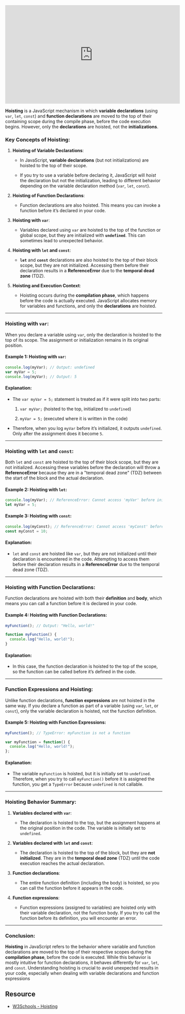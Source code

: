 <iframe width="560" height="315" src="https://www.youtube.com/embed/EvfRXyKa_GI" title="YouTube video player" frameborder="0" allow="accelerometer; autoplay; clipboard-write; encrypted-media; gyroscope; picture-in-picture; web-share" allowfullscreen></iframe>

**Hoisting** is a JavaScript mechanism in which **variable declarations** (using `var`, `let`, `const`) and **function declarations** are moved to the top of their containing scope during the compile phase, before the code execution begins. However, only the **declarations** are hoisted, not the **initializations**.

### Key Concepts of Hoisting:

1. **Hoisting of Variable Declarations**:
    
    - In JavaScript, **variable declarations** (but not initializations) are hoisted to the top of their scope.
        
    - If you try to use a variable before declaring it, JavaScript will _hoist_ the declaration but not the initialization, leading to different behavior depending on the variable declaration method (`var`, `let`, `const`).
        
2. **Hoisting of Function Declarations**:
    
    - Function declarations are also hoisted. This means you can invoke a function before it’s declared in your code.
        
3. **Hoisting with `var`**:
    
    - Variables declared using `var` are hoisted to the top of the function or global scope, but they are initialized with **`undefined`**. This can sometimes lead to unexpected behavior.
        
4. **Hoisting with `let` and `const`**:
    
    - **`let`** and **`const`** declarations are also hoisted to the top of their block scope, but they are not initialized. Accessing them before their declaration results in a **ReferenceError** due to the **temporal dead zone** (TDZ).
        
5. **Hoisting and Execution Context**:
    
    - Hoisting occurs during the **compilation phase**, which happens before the code is actually executed. JavaScript allocates memory for variables and functions, and only the **declarations** are hoisted.
        

---

### Hoisting with `var`:

When you declare a variable using `var`, only the declaration is hoisted to the top of its scope. The assignment or initialization remains in its original position.

#### Example 1: Hoisting with `var`:

```javascript
console.log(myVar); // Output: undefined
var myVar = 5;
console.log(myVar); // Output: 5
```

#### Explanation:

- The `var myVar = 5;` statement is treated as if it were split into two parts:
    
    1. `var myVar;` (hoisted to the top, initialized to `undefined`)
        
    2. `myVar = 5;` (executed where it is written in the code)
        
- Therefore, when you log `myVar` before it’s initialized, it outputs `undefined`. Only after the assignment does it become `5`.
    

---

### Hoisting with `let` and `const`:

Both `let` and `const` are hoisted to the top of their block scope, but they are not initialized. Accessing these variables before the declaration will throw a **ReferenceError** because they are in a "temporal dead zone" (TDZ) between the start of the block and the actual declaration.

#### Example 2: Hoisting with `let`:

```javascript
console.log(myVar); // ReferenceError: Cannot access 'myVar' before initialization
let myVar = 5;
```

#### Example 3: Hoisting with `const`:

```javascript
console.log(myConst); // ReferenceError: Cannot access 'myConst' before initialization
const myConst = 10;
```

#### Explanation:

- `let` and `const` are hoisted like `var`, but they are not initialized until their declaration is encountered in the code. Attempting to access them before their declaration results in a **ReferenceError** due to the temporal dead zone (TDZ).
    

---

### Hoisting with Function Declarations:

Function declarations are hoisted with both their **definition** and **body**, which means you can call a function before it is declared in your code.

#### Example 4: Hoisting with Function Declarations:

```javascript
myFunction(); // Output: "Hello, world!"

function myFunction() {
  console.log("Hello, world!");
}
```

#### Explanation:

- In this case, the function declaration is hoisted to the top of the scope, so the function can be called before it’s defined in the code.
    

---

### Function Expressions and Hoisting:

Unlike function declarations, **function expressions** are not hoisted in the same way. If you declare a function as part of a variable (using `var`, `let`, or `const`), only the variable declaration is hoisted, not the function definition.

#### Example 5: Hoisting with Function Expressions:

```javascript
myFunction(); // TypeError: myFunction is not a function

var myFunction = function() {
  console.log("Hello, world!");
};
```

#### Explanation:

- The variable `myFunction` is hoisted, but it is initially set to `undefined`. Therefore, when you try to call `myFunction()` before it is assigned the function, you get a `TypeError` because `undefined` is not callable.
    

---

### Hoisting Behavior Summary:

1. **Variables declared with `var`**:
    
    - The declaration is hoisted to the top, but the assignment happens at the original position in the code. The variable is initially set to `undefined`.
        
2. **Variables declared with `let` and `const`**:
    
    - The declaration is hoisted to the top of the block, but they are **not initialized**. They are in the **temporal dead zone** (TDZ) until the code execution reaches the actual declaration.
        
3. **Function declarations**:
    
    - The entire function definition (including the body) is hoisted, so you can call the function before it appears in the code.
        
4. **Function expressions**:
    
    - Function expressions (assigned to variables) are hoisted only with their variable declaration, not the function body. If you try to call the function before its definition, you will encounter an error.
        

---

### Conclusion:

**Hoisting** in JavaScript refers to the behavior where variable and function declarations are moved to the top of their respective scopes during the **compilation phase**, before the code is executed. While this behavior is mostly intuitive for function declarations, it behaves differently for `var`, `let`, and `const`. Understanding hoisting is crucial to avoid unexpected results in your code, especially when dealing with variable declarations and function expressions

## Resource
- [W3Schools - Hoisting](https://www.w3schools.com/js/js_hoisting.asp)